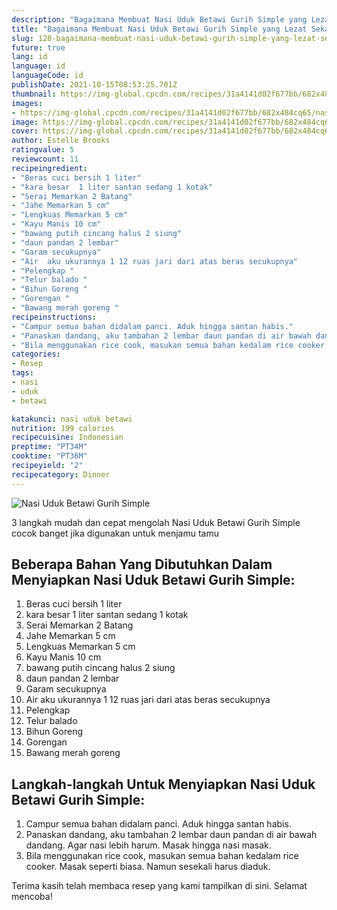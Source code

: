 ```yaml
---
description: "Bagaimana Membuat Nasi Uduk Betawi Gurih Simple yang Lezat Sekali"
title: "Bagaimana Membuat Nasi Uduk Betawi Gurih Simple yang Lezat Sekali"
slug: 128-bagaimana-membuat-nasi-uduk-betawi-gurih-simple-yang-lezat-sekali
future: true
lang: id
language: id
languageCode: id
publishDate: 2021-10-15T08:53:25.701Z 
thumbnail: https://img-global.cpcdn.com/recipes/31a4141d02f677bb/682x484cq65/nasi-uduk-betawi-gurih-simple-foto-resep-utama.png
images:
- https://img-global.cpcdn.com/recipes/31a4141d02f677bb/682x484cq65/nasi-uduk-betawi-gurih-simple-foto-resep-utama.png
image: https://img-global.cpcdn.com/recipes/31a4141d02f677bb/682x484cq65/nasi-uduk-betawi-gurih-simple-foto-resep-utama.png
cover: https://img-global.cpcdn.com/recipes/31a4141d02f677bb/682x484cq65/nasi-uduk-betawi-gurih-simple-foto-resep-utama.png
author: Estelle Brooks
ratingvalue: 5
reviewcount: 11
recipeingredient:
- "Beras cuci bersih 1 liter"
- "kara besar  1 liter santan sedang 1 kotak"
- "Serai Memarkan 2 Batang"
- "Jahe Memarkan 5 cm"
- "Lengkuas Memarkan 5 cm"
- "Kayu Manis 10 cm"
- "bawang putih cincang halus 2 siung"
- "daun pandan 2 lembar"
- "Garam secukupnya"
- "Air  aku ukurannya 1 12 ruas jari dari atas beras secukupnya"
- "Pelengkap "
- "Telur balado "
- "Bihun Goreng "
- "Gorengan "
- "Bawang merah goreng "
recipeinstructions:
- "Campur semua bahan didalam panci. Aduk hingga santan habis."
- "Panaskan dandang, aku tambahan 2 lembar daun pandan di air bawah dandang. Agar nasi lebih harum. Masak hingga nasi masak."
- "Bila menggunakan rice cook, masukan semua bahan kedalam rice cooker. Masak seperti biasa. Namun sesekali harus diaduk."
categories:
- Resep
tags:
- nasi
- uduk
- betawi

katakunci: nasi uduk betawi 
nutrition: 199 calories
recipecuisine: Indonesian
preptime: "PT34M"
cooktime: "PT36M"
recipeyield: "2"
recipecategory: Dinner
---
```



![Nasi Uduk Betawi Gurih Simple](https://img-global.cpcdn.com/recipes/31a4141d02f677bb/682x484cq65/nasi-uduk-betawi-gurih-simple-foto-resep-utama.png)

3 langkah mudah dan cepat mengolah  Nasi Uduk Betawi Gurih Simple cocok banget jika digunakan untuk menjamu tamu

<!--inarticleads1-->

## Beberapa Bahan Yang Dibutuhkan Dalam Menyiapkan Nasi Uduk Betawi Gurih Simple:

1. Beras cuci bersih 1 liter
1. kara besar  1 liter santan sedang 1 kotak
1. Serai Memarkan 2 Batang
1. Jahe Memarkan 5 cm
1. Lengkuas Memarkan 5 cm
1. Kayu Manis 10 cm
1. bawang putih cincang halus 2 siung
1. daun pandan 2 lembar
1. Garam secukupnya
1. Air  aku ukurannya 1 12 ruas jari dari atas beras secukupnya
1. Pelengkap 
1. Telur balado 
1. Bihun Goreng 
1. Gorengan 
1. Bawang merah goreng 



<!--inarticleads2-->

## Langkah-langkah Untuk Menyiapkan Nasi Uduk Betawi Gurih Simple:

1. Campur semua bahan didalam panci. Aduk hingga santan habis.
1. Panaskan dandang, aku tambahan 2 lembar daun pandan di air bawah dandang. Agar nasi lebih harum. Masak hingga nasi masak.
1. Bila menggunakan rice cook, masukan semua bahan kedalam rice cooker. Masak seperti biasa. Namun sesekali harus diaduk.




Terima kasih telah membaca resep yang kami tampilkan di sini. Selamat mencoba!
